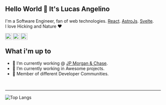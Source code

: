 ## Hello World 👋 It's Lucas Angelino
I'm a Software Engineer, fan of web technologies. [React](https://reactjs.org). [AstroJs](https://astro.build/). [Svelte](https://svelte.dev/).
<br/>
I love Hicking and Nature ❤
<br/>

<a href="https://twitter.com/Lukio55160780" target="_blank">
<img align="left" alt="Lucas Angelino Twitter" width="22px" src="https://icongr.am/fontawesome/twitter.svg?size=128&color=70c8ff" />
</a>
<a href="https://www.linkedin.com/in/lucas-nicolas-angelino/" target="_blank">
<img align="left" alt="Lucas Angelino LinkedIn" width="22px" src="https://icongr.am/fontawesome/linkedin.svg?size=128&color=70c8ff" />
</a>
<a href="https://www.instagram.com/lucas.angelino/" target="_blank">
<img align="left" alt="Lucas Angelino Instagram" width="22px" src="https://icongr.am/fontawesome/instagram.svg?size=128&color=70c8ff" />
</a>

<br />

## What i'm up to

- 🔭 I’m currently working @ [JP Morgan & Chase](https://www.jpmorgan.com/AR/en/about-us).
- 🌱 I’m currently working in Awesome projects.
- 👯 Member of different Developer Communities.
 <br />

---
![Top Langs](https://github-readme-stats.vercel.app/api/top-langs/?username=lucasangelino&hide_progress=true&theme=dracula)

